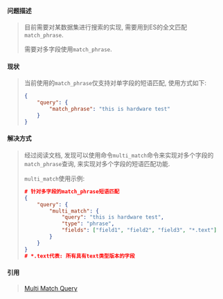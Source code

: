 #### 问题描述

> 目前需要对某数据集进行搜索的实现, 需要用到ES的全文匹配`match_phrase`. 
>
> 需要对多字段使用`match_phrase`.



#### 现状

> 当前使用的`match_phrase`仅支持对单字段的短语匹配, 使用方式如下:
>
> ```json
> {
>     "query": {
>         "match_phrase": "this is hardware test"
>     }
> }
> ```



#### 解决方式

> 经过阅读文档, 发现可以使用命令`multi_match`命令来实现对多个字段的`match_phrase`查询, 来实现对多个字段的短语匹配功能. 
>
> `multi_match`使用示例:
>
> ```json
> # 针对多字段的match_phrase短语匹配
> {
>     "query": {
>         "multi_match": {
>             "query": "this is hardware test",
>             "type": "phrase",
>             "fields": ["field1", "field2", "field3", "*.text"]
>         }
>     }
> }
> # *.text代表: 所有具有text类型版本的字段
> ```

#### 引用

> [Multi Match Query](https://www.elastic.co/guide/en/elasticsearch/reference/6.4/query-dsl-multi-match-query.html#query-dsl-multi-match-query)